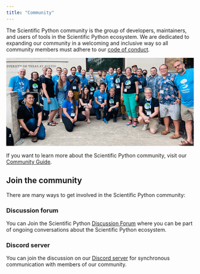 ```yaml
---
title: "Community"
---
```


The Scientific Python community is the group of developers, maintainers, and users of tools in the Scientific Python ecosystem. We are dedicated to expanding our community in a welcoming and inclusive way so all community members must adhere to our [code of conduct](https://scientific-python.org/code_of_conduct/).

![community picture](images/community.png)

If you want to learn more about the Scientific Python community, visit our [Community Guide](https://learn.scientific-python.org/community/).

## Join the community

There are many ways to get involved in the Scientific Python community:

### Discussion forum

You can Join the Scientific Python [Discussion Forum](https://discuss.scientific-python.org) where you can be part of ongoing conversations about the Scientific Python ecosystem.


### Discord server

You can join the discussion on our [Discord server](https://discord.gg/vur45CbwMz) for synchronous communication with members of our community.

